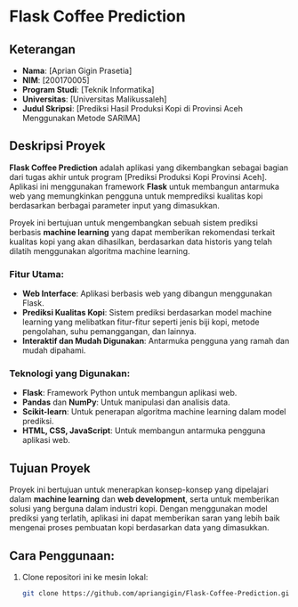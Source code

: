 # Flask Coffee Prediction
## Keterangan

- **Nama**: [Aprian Gigin Prasetia]
- **NIM**: [200170005]
- **Program Studi**: [Teknik Informatika]
- **Universitas**: [Universitas Malikussaleh]
- **Judul Skripsi**: [Prediksi Hasil Produksi Kopi di Provinsi Aceh Menggunakan Metode SARIMA]

## Deskripsi Proyek

**Flask Coffee Prediction** adalah aplikasi yang dikembangkan sebagai bagian dari tugas akhir untuk program [Prediksi Produksi Kopi Provinsi Aceh]. Aplikasi ini menggunakan framework **Flask** untuk membangun antarmuka web yang memungkinkan pengguna untuk memprediksi kualitas kopi berdasarkan berbagai parameter input yang dimasukkan. 

Proyek ini bertujuan untuk mengembangkan sebuah sistem prediksi berbasis **machine learning** yang dapat memberikan rekomendasi terkait kualitas kopi yang akan dihasilkan, berdasarkan data historis yang telah dilatih menggunakan algoritma machine learning.

### Fitur Utama:
- **Web Interface**: Aplikasi berbasis web yang dibangun menggunakan Flask.
- **Prediksi Kualitas Kopi**: Sistem prediksi berdasarkan model machine learning yang melibatkan fitur-fitur seperti jenis biji kopi, metode pengolahan, suhu pemanggangan, dan lainnya.
- **Interaktif dan Mudah Digunakan**: Antarmuka pengguna yang ramah dan mudah dipahami.
  
### Teknologi yang Digunakan:
- **Flask**: Framework Python untuk membangun aplikasi web.
- **Pandas** dan **NumPy**: Untuk manipulasi dan analisis data.
- **Scikit-learn**: Untuk penerapan algoritma machine learning dalam model prediksi.
- **HTML, CSS, JavaScript**: Untuk membangun antarmuka pengguna aplikasi web.

## Tujuan Proyek
Proyek ini bertujuan untuk menerapkan konsep-konsep yang dipelajari dalam **machine learning** dan **web development**, serta untuk memberikan solusi yang berguna dalam industri kopi. Dengan menggunakan model prediksi yang terlatih, aplikasi ini dapat memberikan saran yang lebih baik mengenai proses pembuatan kopi berdasarkan data yang dimasukkan.

## Cara Penggunaan:
1. Clone repositori ini ke mesin lokal:
   ```bash
   git clone https://github.com/apriangigin/Flask-Coffee-Prediction.git
